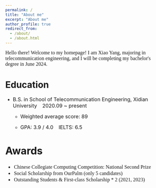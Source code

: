```yaml
---
permalink: /
title: "About me"
excerpt: "About me"
author_profile: true
redirect_from: 
  - /about/
  - /about.html
---
```


<font face="微软雅黑" size=3>Hello there! Welcome to my homepage! I am Xiao Yang, majoring in telecommunication engineering, and I will be completing my bachelor's degree in June 2024.</font>


Education
======
* <font size=3>B.S. in School of Telecommunication Engineering, Xidian University &ensp; 2020.09 ~ present</font>

  * <font size=3>Weighted average score: 89</font>

  * <font size=3>GPA: 3.9 / 4.0  &ensp;  IELTS: 6.5


Awards
======
* <font face="微软雅黑" size=3>Chinese Collegiate Computing Competition: National Second Prize</font>
* <font face="微软雅黑" size=3>Social Scholarship from OurPalm (only 5 candidates)</font>
* <font face="微软雅黑" size=3>Outstanding Students & First-class Scholarship * 2 (2021, 2023)</font>














